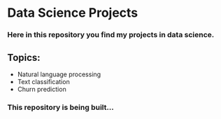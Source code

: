 # Data Science Projects 

### Here in this repository you find my projects in data science. 

## Topics:
* Natural language processing 
* Text classification 
* Churn prediction 


### This repository is being built... 
